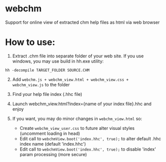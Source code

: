 # webchm
Support for online view of extracted chm help files as html via web browser

# How to use:
1. Extract .chm file into separate folder of your web site. If you use windows, you may use build in hh.exe utility:
```
hh -decompile TARGET_FOLDER SOURCE.CHM
```
2. Add `webchm.js + webchm_view.html + webchm_view.css + webchm_view.js` to the folder

3. Find your help file index (.hhc file)

4. Launch webchm_view.html?index={name of your index file}.hhc and enjoy

5. If you want, you may do minor changes in `webchm_view.html` so:
    * Create `webchm_view_user.css` to future alter visual styles (uncomment loading in head)
    * Edit call to `webchmView.boot('index.hhc', true);` to alter default .hhc index name (default 'index.hhc')
    * Edit call to `webchmView.boot('index.hhc', true);` to disable 'index' param processing (more secure)
